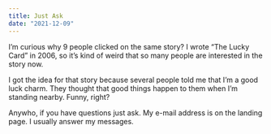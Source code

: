 ```yaml
---
title: Just Ask
date: "2021-12-09"
---
```


I’m curious why 9 people clicked on the same story? I wrote “The Lucky Card” in 2006, so it’s kind of weird that so many people are interested in the story now.

I got the idea for that story because several people told me that I’m a good luck charm. They thought that good things happen to them when I’m standing nearby. Funny, right? 

Anywho, if you have questions just ask. My e-mail address is on the landing page. I usually answer my messages. 
